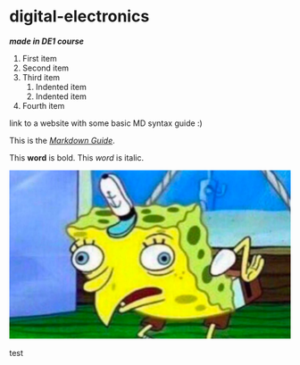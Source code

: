# digital-electronics

***made in DE1 course***

<ol>
  <li>First item</li>
  <li>Second item</li>
  <li>Third item
    <ol>
      <li>Indented item</li>
      <li>Indented item</li>
    </ol>
  </li>
  <li>Fourth item</li>
</ol>

link to a website with some basic MD syntax guide :)

This is the *[Markdown Guide](https://www.markdownguide.org/basic-syntax/)*.

This **word** is bold. This <em>word</em> is italic.

![lmao](/image.png "spongebob")

test
